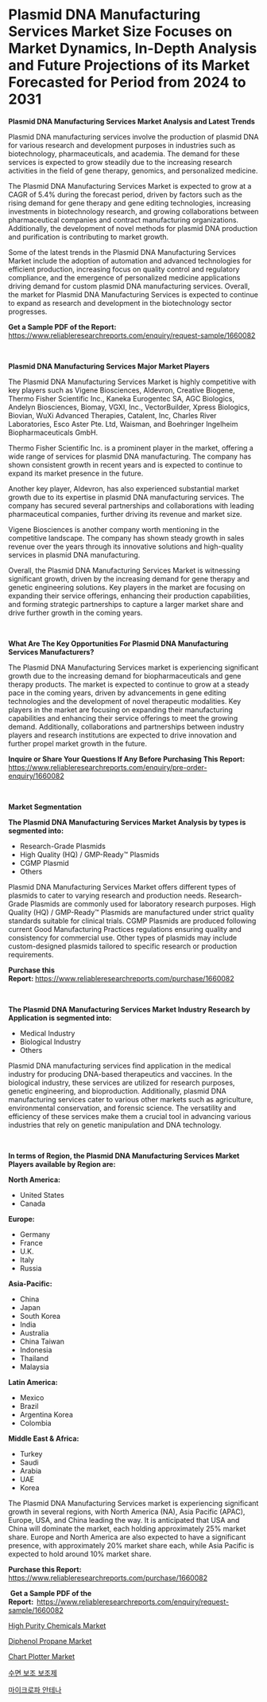 <p><h1>Plasmid DNA Manufacturing Services Market Size Focuses on Market Dynamics, In-Depth Analysis and Future Projections of its Market Forecasted for Period from 2024 to 2031</h1></p><p><strong>Plasmid DNA Manufacturing Services Market Analysis and Latest Trends</strong></p>
<p><p>Plasmid DNA manufacturing services involve the production of plasmid DNA for various research and development purposes in industries such as biotechnology, pharmaceuticals, and academia. The demand for these services is expected to grow steadily due to the increasing research activities in the field of gene therapy, genomics, and personalized medicine.</p><p>The Plasmid DNA Manufacturing Services Market is expected to grow at a CAGR of 5.4% during the forecast period, driven by factors such as the rising demand for gene therapy and gene editing technologies, increasing investments in biotechnology research, and growing collaborations between pharmaceutical companies and contract manufacturing organizations. Additionally, the development of novel methods for plasmid DNA production and purification is contributing to market growth.</p><p>Some of the latest trends in the Plasmid DNA Manufacturing Services Market include the adoption of automation and advanced technologies for efficient production, increasing focus on quality control and regulatory compliance, and the emergence of personalized medicine applications driving demand for custom plasmid DNA manufacturing services. Overall, the market for Plasmid DNA Manufacturing Services is expected to continue to expand as research and development in the biotechnology sector progresses.</p></p>
<p><strong>Get a Sample PDF of the Report:&nbsp;</strong> <a href="https://www.reliableresearchreports.com/enquiry/request-sample/1660082">https://www.reliableresearchreports.com/enquiry/request-sample/1660082</a></p>
<p>&nbsp;</p>
<p><strong>Plasmid DNA Manufacturing Services Major Market Players</strong></p>
<p><p>The Plasmid DNA Manufacturing Services Market is highly competitive with key players such as Vigene Biosciences, Aldevron, Creative Biogene, Thermo Fisher Scientific Inc., Kaneka Eurogentec SA, AGC Biologics, Andelyn Biosciences, Biomay, VGXI, Inc., VectorBuilder, Xpress Biologics, Biovian, WuXi Advanced Therapies, Catalent, Inc, Charles River Laboratories, Esco Aster Pte. Ltd, Waisman, and Boehringer Ingelheim Biopharmaceuticals GmbH.</p><p>Thermo Fisher Scientific Inc. is a prominent player in the market, offering a wide range of services for plasmid DNA manufacturing. The company has shown consistent growth in recent years and is expected to continue to expand its market presence in the future.</p><p>Another key player, Aldevron, has also experienced substantial market growth due to its expertise in plasmid DNA manufacturing services. The company has secured several partnerships and collaborations with leading pharmaceutical companies, further driving its revenue and market size.</p><p>Vigene Biosciences is another company worth mentioning in the competitive landscape. The company has shown steady growth in sales revenue over the years through its innovative solutions and high-quality services in plasmid DNA manufacturing.</p><p>Overall, the Plasmid DNA Manufacturing Services Market is witnessing significant growth, driven by the increasing demand for gene therapy and genetic engineering solutions. Key players in the market are focusing on expanding their service offerings, enhancing their production capabilities, and forming strategic partnerships to capture a larger market share and drive further growth in the coming years.</p></p>
<p>&nbsp;</p>
<p><strong>What Are The Key Opportunities For Plasmid DNA Manufacturing Services Manufacturers?</strong></p>
<p><p>The Plasmid DNA Manufacturing Services market is experiencing significant growth due to the increasing demand for biopharmaceuticals and gene therapy products. The market is expected to continue to grow at a steady pace in the coming years, driven by advancements in gene editing technologies and the development of novel therapeutic modalities. Key players in the market are focusing on expanding their manufacturing capabilities and enhancing their service offerings to meet the growing demand. Additionally, collaborations and partnerships between industry players and research institutions are expected to drive innovation and further propel market growth in the future.</p></p>
<p><strong>Inquire or Share Your Questions If Any Before Purchasing This Report:</strong> <a href="https://www.reliableresearchreports.com/enquiry/pre-order-enquiry/1660082">https://www.reliableresearchreports.com/enquiry/pre-order-enquiry/1660082</a></p>
<p>&nbsp;</p>
<p><strong>Market Segmentation</strong></p>
<p><strong>The Plasmid DNA Manufacturing Services Market Analysis by types is segmented into:</strong></p>
<p><ul><li>Research-Grade Plasmids</li><li>High Quality (HQ) / GMP-Ready™ Plasmids</li><li>CGMP Plasmid</li><li>Others</li></ul></p>
<p><p>Plasmid DNA Manufacturing Services Market offers different types of plasmids to cater to varying research and production needs. Research-Grade Plasmids are commonly used for laboratory research purposes. High Quality (HQ) / GMP-Ready™ Plasmids are manufactured under strict quality standards suitable for clinical trials. CGMP Plasmids are produced following current Good Manufacturing Practices regulations ensuring quality and consistency for commercial use. Other types of plasmids may include custom-designed plasmids tailored to specific research or production requirements.</p></p>
<p><strong>Purchase this Report:&nbsp;</strong><a href="https://www.reliableresearchreports.com/purchase/1660082">https://www.reliableresearchreports.com/purchase/1660082</a></p>
<p>&nbsp;</p>
<p><strong>The Plasmid DNA Manufacturing Services Market Industry Research by Application is segmented into:</strong></p>
<p><ul><li>Medical Industry</li><li>Biological Industry</li><li>Others</li></ul></p>
<p><p>Plasmid DNA manufacturing services find application in the medical industry for producing DNA-based therapeutics and vaccines. In the biological industry, these services are utilized for research purposes, genetic engineering, and bioproduction. Additionally, plasmid DNA manufacturing services cater to various other markets such as agriculture, environmental conservation, and forensic science. The versatility and efficiency of these services make them a crucial tool in advancing various industries that rely on genetic manipulation and DNA technology.</p></p>
<p>&nbsp;</p>
<p><strong>In terms of Region, the Plasmid DNA Manufacturing Services Market Players available by Region are:</strong></p>
<p>
    <p> <strong> North America: </strong>
        <ul>
            <li>United States</li>
            <li>Canada</li>
        </ul>
        </p> 
    <p> <strong> Europe: </strong>
        <ul>
            <li>Germany</li>
            <li>France</li>
            <li>U.K.</li>
            <li>Italy</li>
            <li>Russia</li>
        </ul>
        </p> 
    <p> <strong> Asia-Pacific: </strong>
        <ul>
            <li>China</li>
            <li>Japan</li>
            <li>South Korea</li>
            <li>India</li>
            <li>Australia</li>
            <li>China Taiwan</li>
            <li>Indonesia</li>
            <li>Thailand</li>
            <li>Malaysia</li>
        </ul>
        </p> 
    <p> <strong> Latin America: </strong>
        <ul>
            <li>Mexico</li>
            <li>Brazil</li>
            <li>Argentina Korea</li>
            <li>Colombia</li>
        </ul>
        </p> 
    <p> <strong> Middle East & Africa: </strong>
        <ul>
            <li>Turkey</li>
            <li>Saudi</li>
            <li>Arabia</li>
            <li>UAE</li>
            <li>Korea</li>
        </ul>
    </p>
    </p>
<p><p>The Plasmid DNA Manufacturing Services market is experiencing significant growth in several regions, with North America (NA), Asia Pacific (APAC), Europe, USA, and China leading the way. It is anticipated that USA and China will dominate the market, each holding approximately 25% market share. Europe and North America are also expected to have a significant presence, with approximately 20% market share each, while Asia Pacific is expected to hold around 10% market share.</p></p>
<p><strong>Purchase this Report: </strong><a href="https://www.reliableresearchreports.com/purchase/1660082">https://www.reliableresearchreports.com/purchase/1660082</a></p>
<p>&nbsp;<strong>Get a Sample PDF of the Report:&nbsp;&nbsp;</strong><a href="https://www.reliableresearchreports.com/enquiry/request-sample/1660082">https://www.reliableresearchreports.com/enquiry/request-sample/1660082</a></p>
<p><strong></strong></p>
<p><p><a href="https://view.publitas.com/reportprime-1/high-purity-chemicals-market-size-market-share-and-global-market-analysis-report-2024-2031/">High Purity Chemicals Market</a></p><p><a href="https://circular-yam-9b9.notion.site/Diphenol-Propane-Market-Analysis-Examines-its-Scope-on-Growth-Opportunities-and-Forecasted-Trends-S-289e1066ca8b4dd9ad44af8cc5a4a16c">Diphenol Propane Market</a></p><p><a href="https://copper-carbon-84f.notion.site/Chart-Plotter-Market-Size-2024-2031-Global-Industrial-Analysis-Key-Geographical-Regions-Market-S-270c2b022825470b83ca6ff283742062">Chart Plotter Market</a></p><p><a href="https://medium.com/@hzoldrz75165644/%EC%88%98%EB%A9%B4-%EB%B3%B4%EC%A1%B0-%EB%B3%B4%EC%A1%B0%EC%A0%9C-%EC%8B%9C%EC%9E%A5-%EC%A0%84%EB%A7%9D-%EC%82%B0%EC%97%85-%EA%B0%9C%EC%9A%94-%EB%B0%8F-%EC%98%88%EC%B8%A1-2024%EB%85%84%EB%B6%80%ED%84%B0-2031%EB%85%84%EA%B9%8C%EC%A7%80-1b2b4e0860ba">수면 보조 보조제</a></p><p><a href="https://medium.com/@frankpeters35/%EB%A7%88%EC%9D%B4%ED%81%AC%EB%A1%9C%ED%8C%8C-%EC%95%88%ED%85%8C%EB%82%98-%EC%8B%9C%EC%9E%A5%EC%9D%80-%EC%8B%9C%EC%9E%A5-%EC%A0%90%EC%9C%A0%EC%9C%A8-%EC%8B%9C%EC%9E%A5-%ED%8A%B8%EB%A0%8C%EB%93%9C-%EB%B0%8F-%EC%8B%9C%EC%9E%A5-%EC%84%B1%EC%9E%A5%EC%97%90-%EB%8C%80%ED%95%9C-%EC%A0%95%EB%B3%B4%EB%A5%BC-%EC%A0%9C%EA%B3%B5%ED%95%A9%EB%8B%88%EB%8B%A4-3cd1c0b2a804">마이크로파 안테나</a></p></p>